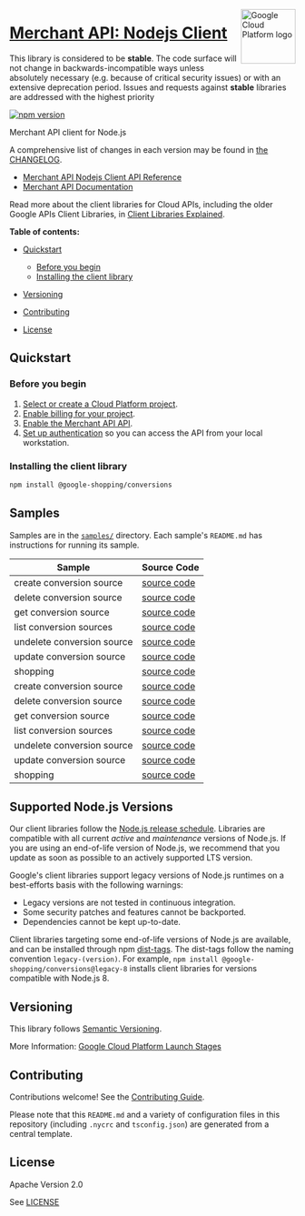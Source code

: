 [//]: # "This README.md file is auto-generated, all changes to this file will be lost."
[//]: # "The comments you see below are used to generate those parts of the template in later states."
<img src="https://avatars2.githubusercontent.com/u/2810941?v=3&s=96" alt="Google Cloud Platform logo" title="Google Cloud Platform" align="right" height="96" width="96"/>

# [Merchant API: Nodejs Client][homepage]

This library is considered to be **stable**. The code surface will not change in backwards-incompatible ways
unless absolutely necessary (e.g. because of critical security issues) or with
an extensive deprecation period. Issues and requests against **stable** libraries
are addressed with the highest priority

[![npm version](https://img.shields.io/npm/v/@google-shopping/conversions.svg)](https://www.npmjs.org/package/@google-shopping/conversions)

Merchant API client for Node.js

[//]: # "partials.introduction"

A comprehensive list of changes in each version may be found in
[the CHANGELOG][homepage_changelog].

* [Merchant API Nodejs Client API Reference](https://cloud.google.com/nodejs/docs/reference/conversions/latest)
* [Merchant API Documentation](https://developers.google.com/merchant/api)

Read more about the client libraries for Cloud APIs, including the older
Google APIs Client Libraries, in [Client Libraries Explained][explained].

[explained]: https://cloud.google.com/apis/docs/client-libraries-explained

**Table of contents:**

* [Quickstart](#quickstart)
  * [Before you begin](#before-you-begin)
  * [Installing the client library](#installing-the-client-library)

* [Versioning](#versioning)
* [Contributing](#contributing)
* [License](#license)

## Quickstart
### Before you begin

1.  [Select or create a Cloud Platform project][projects].
1.  [Enable billing for your project][billing].
1.  [Enable the Merchant API API][enable_api].
1.  [Set up authentication][auth] so you can access the
    API from your local workstation.
### Installing the client library

```bash
npm install @google-shopping/conversions
```

[//]: # "partials.body"

## Samples

Samples are in the [`samples/`][homepage_samples] directory. Each sample's `README.md` has instructions for running its sample.

| Sample                      | Source Code                       |
| --------------------------- | --------------------------------- |
| create conversion source | [source code](https://github.com/googleapis/google-cloud-node/blob/main/packages/google-shopping-merchant-conversions/samples/generated/v1/conversion_sources_service.create_conversion_source.js) |
| delete conversion source | [source code](https://github.com/googleapis/google-cloud-node/blob/main/packages/google-shopping-merchant-conversions/samples/generated/v1/conversion_sources_service.delete_conversion_source.js) |
| get conversion source | [source code](https://github.com/googleapis/google-cloud-node/blob/main/packages/google-shopping-merchant-conversions/samples/generated/v1/conversion_sources_service.get_conversion_source.js) |
| list conversion sources | [source code](https://github.com/googleapis/google-cloud-node/blob/main/packages/google-shopping-merchant-conversions/samples/generated/v1/conversion_sources_service.list_conversion_sources.js) |
| undelete conversion source | [source code](https://github.com/googleapis/google-cloud-node/blob/main/packages/google-shopping-merchant-conversions/samples/generated/v1/conversion_sources_service.undelete_conversion_source.js) |
| update conversion source | [source code](https://github.com/googleapis/google-cloud-node/blob/main/packages/google-shopping-merchant-conversions/samples/generated/v1/conversion_sources_service.update_conversion_source.js) |
| shopping | [source code](https://github.com/googleapis/google-cloud-node/blob/main/packages/google-shopping-merchant-conversions/samples/generated/v1/snippet_metadata_google.shopping.merchant.conversions.v1.json) |
| create conversion source | [source code](https://github.com/googleapis/google-cloud-node/blob/main/packages/google-shopping-merchant-conversions/samples/generated/v1beta/conversion_sources_service.create_conversion_source.js) |
| delete conversion source | [source code](https://github.com/googleapis/google-cloud-node/blob/main/packages/google-shopping-merchant-conversions/samples/generated/v1beta/conversion_sources_service.delete_conversion_source.js) |
| get conversion source | [source code](https://github.com/googleapis/google-cloud-node/blob/main/packages/google-shopping-merchant-conversions/samples/generated/v1beta/conversion_sources_service.get_conversion_source.js) |
| list conversion sources | [source code](https://github.com/googleapis/google-cloud-node/blob/main/packages/google-shopping-merchant-conversions/samples/generated/v1beta/conversion_sources_service.list_conversion_sources.js) |
| undelete conversion source | [source code](https://github.com/googleapis/google-cloud-node/blob/main/packages/google-shopping-merchant-conversions/samples/generated/v1beta/conversion_sources_service.undelete_conversion_source.js) |
| update conversion source | [source code](https://github.com/googleapis/google-cloud-node/blob/main/packages/google-shopping-merchant-conversions/samples/generated/v1beta/conversion_sources_service.update_conversion_source.js) |
| shopping | [source code](https://github.com/googleapis/google-cloud-node/blob/main/packages/google-shopping-merchant-conversions/samples/generated/v1beta/snippet_metadata_google.shopping.merchant.conversions.v1beta.json) |


## Supported Node.js Versions

Our client libraries follow the [Node.js release schedule](https://github.com/nodejs/release#release-schedule).
Libraries are compatible with all current _active_ and _maintenance_ versions of
Node.js.
If you are using an end-of-life version of Node.js, we recommend that you update
as soon as possible to an actively supported LTS version.

Google's client libraries support legacy versions of Node.js runtimes on a
best-efforts basis with the following warnings:

* Legacy versions are not tested in continuous integration.
* Some security patches and features cannot be backported.
* Dependencies cannot be kept up-to-date.

Client libraries targeting some end-of-life versions of Node.js are available, and
can be installed through npm [dist-tags](https://docs.npmjs.com/cli/dist-tag).
The dist-tags follow the naming convention `legacy-(version)`.
For example, `npm install @google-shopping/conversions@legacy-8` installs client libraries
for versions compatible with Node.js 8.

## Versioning

This library follows [Semantic Versioning](http://semver.org/).

More Information: [Google Cloud Platform Launch Stages][launch_stages]

[launch_stages]: https://cloud.google.com/terms/launch-stages

## Contributing

Contributions welcome! See the [Contributing Guide](https://github.com/googleapis/google-cloud-node/blob/main/packages/google-shopping-merchant-conversions/CONTRIBUTING.md).

Please note that this `README.md`
and a variety of configuration files in this repository (including `.nycrc` and `tsconfig.json`)
are generated from a central template.

## License

Apache Version 2.0

See [LICENSE](https://github.com/googleapis/google-cloud-node/blob/main/packages/google-shopping-merchant-conversions/LICENSE)

[shell_img]: https://gstatic.com/cloudssh/images/open-btn.png
[projects]: https://console.cloud.google.com/project
[billing]: https://support.google.com/cloud/answer/6293499#enable-billing
[enable_api]: https://console.cloud.google.com/flows/enableapi?apiid=merchantapi.googleapis.com
[auth]: https://cloud.google.com/docs/authentication/external/set-up-adc-local
[homepage_samples]: https://github.com/googleapis/google-cloud-node/blob/main/packages/google-shopping-merchant-conversions/samples
[homepage_changelog]: https://github.com/googleapis/google-cloud-node/blob/main/packages/google-shopping-merchant-conversions/CHANGELOG.md
[homepage]: https://github.com/googleapis/google-cloud-node/blob/main/packages/google-shopping-merchant-conversions
